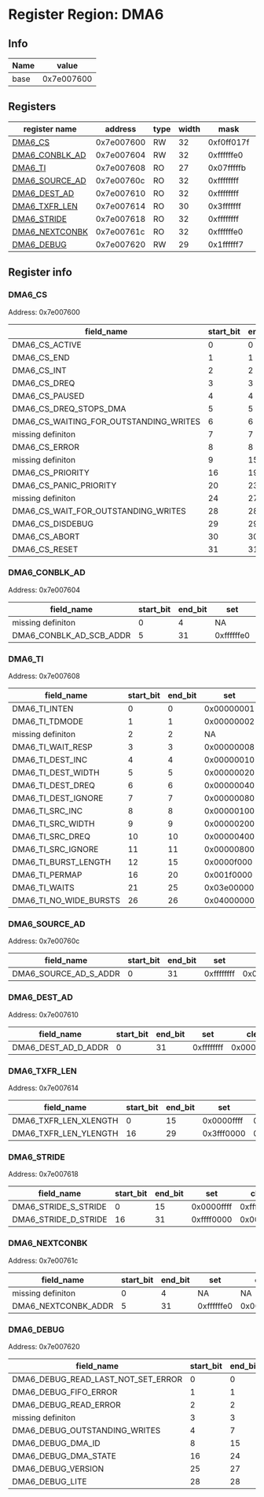 # Register Region: DMA6


## Info
| Name | value |
| --- | --- |
| base | 0x7e007600 |

## Registers

| register name | address | type | width | mask | reset |
| --- | --- | --- | --- | --- | --- |
| [DMA6_CS](#dma6_cs) | 0x7e007600 | RW | 32 | 0xf0ff017f | 0000000000 |
| [DMA6_CONBLK_AD](#dma6_conblk_ad) | 0x7e007604 | RW | 32 | 0xffffffe0 | 0000000000 |
| [DMA6_TI](#dma6_ti) | 0x7e007608 | RO | 27 | 0x07fffffb |  |
| [DMA6_SOURCE_AD](#dma6_source_ad) | 0x7e00760c | RO | 32 | 0xffffffff |  |
| [DMA6_DEST_AD](#dma6_dest_ad) | 0x7e007610 | RO | 32 | 0xffffffff |  |
| [DMA6_TXFR_LEN](#dma6_txfr_len) | 0x7e007614 | RO | 30 | 0x3fffffff |  |
| [DMA6_STRIDE](#dma6_stride) | 0x7e007618 | RO | 32 | 0xffffffff |  |
| [DMA6_NEXTCONBK](#dma6_nextconbk) | 0x7e00761c | RO | 32 | 0xffffffe0 |  |
| [DMA6_DEBUG](#dma6_debug) | 0x7e007620 | RW | 29 | 0x1ffffff7 | 0000000000 |

## Register info


### DMA6_CS
 Address: 0x7e007600

| field_name | start_bit | end_bit | set | clear | reset |
| --- | --- | --- | --- | --- | --- |
| DMA6_CS_ACTIVE | 0 | 0 | 0x00000001 | 0xfffffffe | 0x0 |
| DMA6_CS_END | 1 | 1 | 0x00000002 | 0xfffffffd | 0x0 |
| DMA6_CS_INT | 2 | 2 | 0x00000004 | 0xfffffffb | 0x0 |
| DMA6_CS_DREQ | 3 | 3 | 0x00000008 | 0xfffffff7 | 0x0 |
| DMA6_CS_PAUSED | 4 | 4 | 0x00000010 | 0xffffffef | 0x0 |
| DMA6_CS_DREQ_STOPS_DMA | 5 | 5 | 0x00000020 | 0xffffffdf | 0x0 |
| DMA6_CS_WAITING_FOR_OUTSTANDING_WRITES | 6 | 6 | 0x00000040 | 0xffffffbf | 0x0 |
| missing definiton | 7 | 7 | NA | NA | NA |
| DMA6_CS_ERROR | 8 | 8 | 0x00000100 | 0xfffffeff | 0x0 |
| missing definiton | 9 | 15 | NA | NA | NA |
| DMA6_CS_PRIORITY | 16 | 19 | 0x000f0000 | 0xfff0ffff | 0x0 |
| DMA6_CS_PANIC_PRIORITY | 20 | 23 | 0x00f00000 | 0xff0fffff | 0x0 |
| missing definiton | 24 | 27 | NA | NA | NA |
| DMA6_CS_WAIT_FOR_OUTSTANDING_WRITES | 28 | 28 | 0x10000000 | 0xefffffff | 0x0 |
| DMA6_CS_DISDEBUG | 29 | 29 | 0x20000000 | 0xdfffffff | 0x0 |
| DMA6_CS_ABORT | 30 | 30 | 0x40000000 | 0xbfffffff | 0x0 |
| DMA6_CS_RESET | 31 | 31 | 0x80000000 | 0x7fffffff | 0x0 |

### DMA6_CONBLK_AD
 Address: 0x7e007604

| field_name | start_bit | end_bit | set | clear | reset |
| --- | --- | --- | --- | --- | --- |
| missing definiton | 0 | 4 | NA | NA | NA |
| DMA6_CONBLK_AD_SCB_ADDR | 5 | 31 | 0xffffffe0 | 0x0000001f | 0x0 |

### DMA6_TI
 Address: 0x7e007608

| field_name | start_bit | end_bit | set | clear | reset |
| --- | --- | --- | --- | --- | --- |
| DMA6_TI_INTEN | 0 | 0 | 0x00000001 | 0xfffffffe |  |
| DMA6_TI_TDMODE | 1 | 1 | 0x00000002 | 0xfffffffd |  |
| missing definiton | 2 | 2 | NA | NA | NA |
| DMA6_TI_WAIT_RESP | 3 | 3 | 0x00000008 | 0xfffffff7 |  |
| DMA6_TI_DEST_INC | 4 | 4 | 0x00000010 | 0xffffffef |  |
| DMA6_TI_DEST_WIDTH | 5 | 5 | 0x00000020 | 0xffffffdf |  |
| DMA6_TI_DEST_DREQ | 6 | 6 | 0x00000040 | 0xffffffbf |  |
| DMA6_TI_DEST_IGNORE | 7 | 7 | 0x00000080 | 0xffffff7f |  |
| DMA6_TI_SRC_INC | 8 | 8 | 0x00000100 | 0xfffffeff |  |
| DMA6_TI_SRC_WIDTH | 9 | 9 | 0x00000200 | 0xfffffdff |  |
| DMA6_TI_SRC_DREQ | 10 | 10 | 0x00000400 | 0xfffffbff |  |
| DMA6_TI_SRC_IGNORE | 11 | 11 | 0x00000800 | 0xfffff7ff |  |
| DMA6_TI_BURST_LENGTH | 12 | 15 | 0x0000f000 | 0xffff0fff |  |
| DMA6_TI_PERMAP | 16 | 20 | 0x001f0000 | 0xffe0ffff |  |
| DMA6_TI_WAITS | 21 | 25 | 0x03e00000 | 0xfc1fffff |  |
| DMA6_TI_NO_WIDE_BURSTS | 26 | 26 | 0x04000000 | 0xfbffffff |  |

### DMA6_SOURCE_AD
 Address: 0x7e00760c

| field_name | start_bit | end_bit | set | clear | reset |
| --- | --- | --- | --- | --- | --- |
| DMA6_SOURCE_AD_S_ADDR | 0 | 31 | 0xffffffff | 0x00000000 |  |

### DMA6_DEST_AD
 Address: 0x7e007610

| field_name | start_bit | end_bit | set | clear | reset |
| --- | --- | --- | --- | --- | --- |
| DMA6_DEST_AD_D_ADDR | 0 | 31 | 0xffffffff | 0x00000000 |  |

### DMA6_TXFR_LEN
 Address: 0x7e007614

| field_name | start_bit | end_bit | set | clear | reset |
| --- | --- | --- | --- | --- | --- |
| DMA6_TXFR_LEN_XLENGTH | 0 | 15 | 0x0000ffff | 0xffff0000 |  |
| DMA6_TXFR_LEN_YLENGTH | 16 | 29 | 0x3fff0000 | 0xc000ffff |  |

### DMA6_STRIDE
 Address: 0x7e007618

| field_name | start_bit | end_bit | set | clear | reset |
| --- | --- | --- | --- | --- | --- |
| DMA6_STRIDE_S_STRIDE | 0 | 15 | 0x0000ffff | 0xffff0000 |  |
| DMA6_STRIDE_D_STRIDE | 16 | 31 | 0xffff0000 | 0x0000ffff |  |

### DMA6_NEXTCONBK
 Address: 0x7e00761c

| field_name | start_bit | end_bit | set | clear | reset |
| --- | --- | --- | --- | --- | --- |
| missing definiton | 0 | 4 | NA | NA | NA |
| DMA6_NEXTCONBK_ADDR | 5 | 31 | 0xffffffe0 | 0x0000001f |  |

### DMA6_DEBUG
 Address: 0x7e007620

| field_name | start_bit | end_bit | set | clear | reset |
| --- | --- | --- | --- | --- | --- |
| DMA6_DEBUG_READ_LAST_NOT_SET_ERROR | 0 | 0 | 0x00000001 | 0xfffffffe | 0x0 |
| DMA6_DEBUG_FIFO_ERROR | 1 | 1 | 0x00000002 | 0xfffffffd | 0x0 |
| DMA6_DEBUG_READ_ERROR | 2 | 2 | 0x00000004 | 0xfffffffb | 0x0 |
| missing definiton | 3 | 3 | NA | NA | NA |
| DMA6_DEBUG_OUTSTANDING_WRITES | 4 | 7 | 0x000000f0 | 0xffffff0f | 0x0 |
| DMA6_DEBUG_DMA_ID | 8 | 15 | 0x0000ff00 | 0xffff00ff | 0x0 |
| DMA6_DEBUG_DMA_STATE | 16 | 24 | 0x01ff0000 | 0xfe00ffff | 0x0 |
| DMA6_DEBUG_VERSION | 25 | 27 | 0x0e000000 | 0xf1ffffff | 0x0 |
| DMA6_DEBUG_LITE | 28 | 28 | 0x10000000 | 0xefffffff | 0x0 |
